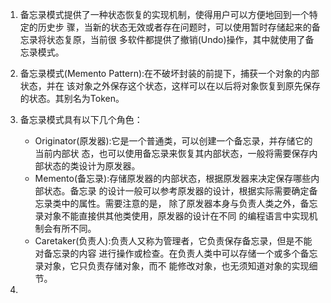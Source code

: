 1. 备忘录模式提供了一种状态恢复的实现机制，使得用户可以方便地回到一个特定的历史步 骤，当新的状态无效或者存在问题时，可以使用暂时存储起来的备忘录将状态复原，当前很 多软件都提供了撤销(Undo)操作，其中就使用了备忘录模式。

2. 备忘录模式(Memento Pattern):在不破坏封装的前提下，捕获一个对象的内部状态，并在 该对象之外保存这个状态，这样可以在以后将对象恢复到原先保存的状态。其别名为Token。

3. 备忘录模式具有以下几个角色：
    * Originator(原发器):它是一个普通类，可以创建一个备忘录，并存储它的当前内部状 态，也可以使用备忘录来恢复其内部状态，一般将需要保存内部状态的类设计为原发器。
    * Memento(备忘录):存储原发器的内部状态，根据原发器来决定保存哪些内部状态。备忘录 的设计一般可以参考原发器的设计，根据实际需要确定备忘录类中的属性。需要注意的是， 除了原发器本身与负责人类之外，备忘录对象不能直接供其他类使用，原发器的设计在不同 的编程语言中实现机制会有所不同。
    * Caretaker(负责人):负责人又称为管理者，它负责保存备忘录，但是不能对备忘录的内容 进行操作或检查。在负责人类中可以存储一个或多个备忘录对象，它只负责存储对象，而不 能修改对象，也无须知道对象的实现细节。
    
4. 